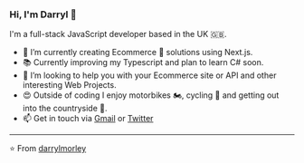 ### Hi, I'm Darryl 👋

I'm a full-stack JavaScript developer based in the UK 🇬🇧.

- 🔭 I’m currently creating Ecommerce 🛒 solutions using Next.js.
- 📚 Currently improving my Typescript and plan to learn C# soon.
- 👯 I’m looking to help you with your Ecommerce site or API and other interesting Web Projects.
- 😍 Outside of coding I enjoy motorbikes 🏍️, cycling 🚵 and getting out into the countryside 🥾.
- 📫 Get in touch via [Gmail](mailto:darrylmorley.uk@gmail.com) or [Twitter](https://twitter.com/DarrylJMorley)

---

⭐️ From [darrylmorley](https://github.com/darrylmorley)
